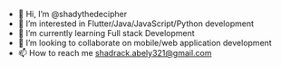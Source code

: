 - 👋 Hi, I’m @shadythedecipher
- 👀 I’m interested in Flutter/Java/JavaScript/Python development 
- 🌱 I’m currently learning Full stack Development
- 💞️ I’m looking to collaborate on mobile/web application development
- 📫 How to reach me shadrack.abely321@gmail.com

<!---
shadythedecipher/shadythedecipher is a ✨ special ✨ repository because its `README.md` (this file) appears on your GitHub profile.
You can click the Preview link to take a look at your changes.
--->
